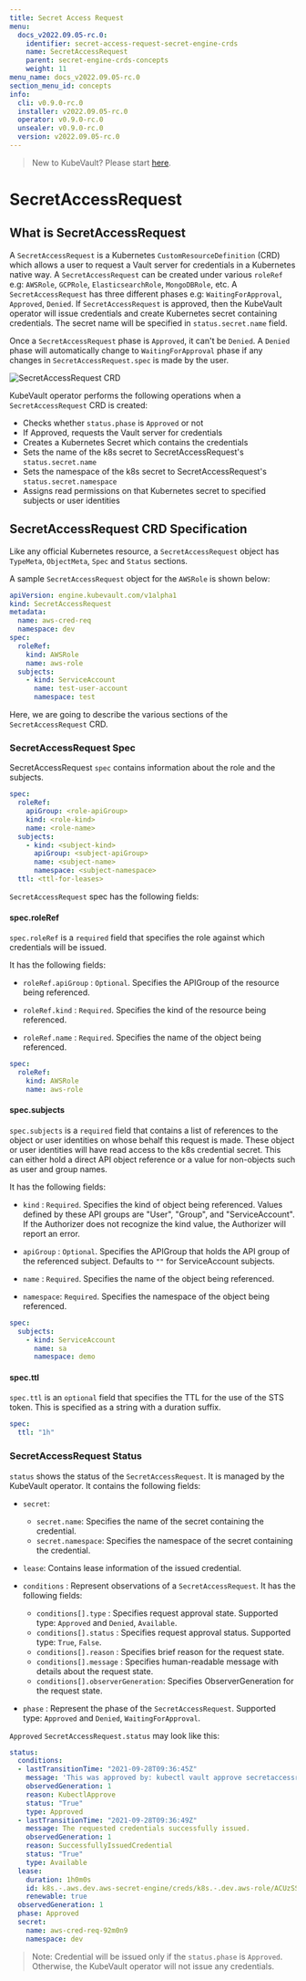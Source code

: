 ```yaml
---
title: Secret Access Request
menu:
  docs_v2022.09.05-rc.0:
    identifier: secret-access-request-secret-engine-crds
    name: SecretAccessRequest
    parent: secret-engine-crds-concepts
    weight: 11
menu_name: docs_v2022.09.05-rc.0
section_menu_id: concepts
info:
  cli: v0.9.0-rc.0
  installer: v2022.09.05-rc.0
  operator: v0.9.0-rc.0
  unsealer: v0.9.0-rc.0
  version: v2022.09.05-rc.0
---
```


> New to KubeVault? Please start [here](/docs/v2022.09.05-rc.0/concepts/README).

# SecretAccessRequest

## What is SecretAccessRequest

A `SecretAccessRequest` is a Kubernetes `CustomResourceDefinition` (CRD) which allows a user to request a Vault server for credentials in a Kubernetes native way.
A `SecretAccessRequest` can be created under various `roleRef` e.g: `AWSRole`, `GCPRole`, `ElasticsearchRole`, `MongoDBRole`, etc. A `SecretAccessRequest` has three different phases e.g: 
`WaitingForApproval`, `Approved`, `Denied`.  If `SecretAccessRequest` is approved, then the KubeVault operator will issue credentials and create Kubernetes secret containing credentials. The secret name will be specified in `status.secret.name` field.

Once a `SecretAccessRequest` phase is `Approved`, it can't be `Denied`. A `Denied` phase will automatically change to `WaitingForApproval` phase if any changes in `SecretAccessRequest.spec` is made by the user.


![SecretAccessRequest CRD](/docs/v2022.09.05-rc.0/images/concepts/secret_access_request.svg)

KubeVault operator performs the following operations when a `SecretAccessRequest` CRD is created:

- Checks whether `status.phase` is `Approved` or not
- If Approved, requests the Vault server for credentials
- Creates a Kubernetes Secret which contains the credentials
- Sets the name of the k8s secret to SecretAccessRequest's `status.secret.name`
- Sets the namespace of the k8s secret to SecretAccessRequest's `status.secret.namespace`
- Assigns read permissions on that Kubernetes secret to specified subjects or user identities

## SecretAccessRequest CRD Specification

Like any official Kubernetes resource, a `SecretAccessRequest` object has `TypeMeta`, `ObjectMeta`, `Spec` and `Status` sections.

A sample `SecretAccessRequest` object for the `AWSRole` is shown below:

```yaml
apiVersion: engine.kubevault.com/v1alpha1
kind: SecretAccessRequest
metadata:
  name: aws-cred-req
  namespace: dev
spec:
  roleRef:
    kind: AWSRole
    name: aws-role
  subjects:
    - kind: ServiceAccount
      name: test-user-account
      namespace: test
```

Here, we are going to describe the various sections of the `SecretAccessRequest` CRD.

### SecretAccessRequest Spec

SecretAccessRequest `spec` contains information about the role and the subjects.

```yaml
spec:
  roleRef:
    apiGroup: <role-apiGroup>
    kind: <role-kind>
    name: <role-name>
  subjects:
    - kind: <subject-kind>
      apiGroup: <subject-apiGroup>
      name: <subject-name>
      namespace: <subject-namespace>
  ttl: <ttl-for-leases>
```

`SecretAccessRequest` spec has the following fields:

#### spec.roleRef

`spec.roleRef` is a `required` field that specifies the role against which credentials will be issued.

It has the following fields:

- `roleRef.apiGroup` : `Optional`. Specifies the APIGroup of the resource being referenced.

- `roleRef.kind` : `Required`. Specifies the kind of the resource being referenced.

- `roleRef.name` : `Required`. Specifies the name of the object being referenced.


```yaml
spec:
  roleRef:
    kind: AWSRole
    name: aws-role
```

#### spec.subjects

`spec.subjects` is a `required` field that contains a list of references to the object or user identities on whose behalf this request is made. These object or user identities will have read access to the k8s credential secret. This can either hold a direct API object reference or a value for non-objects such as user and group names.

It has the following fields:

- `kind` : `Required`. Specifies the kind of object being referenced. Values defined by
  these API groups are "User", "Group", and "ServiceAccount". If the Authorizer does not
  recognize the kind value, the Authorizer will report an error.

- `apiGroup` : `Optional`. Specifies the APIGroup that holds the API group of the referenced subject.
  Defaults to `""` for ServiceAccount subjects.

- `name` : `Required`. Specifies the name of the object being referenced.

- `namespace`: `Required`. Specifies the namespace of the object being referenced.

```yaml
spec:
  subjects:
    - kind: ServiceAccount
      name: sa
      namespace: demo
```

#### spec.ttl

`spec.ttl` is an `optional` field that specifies the TTL for the use
of the STS token. This is specified as a string with a duration suffix.

```yaml
spec:
  ttl: "1h"
```

### SecretAccessRequest Status

`status` shows the status of the `SecretAccessRequest`. It is managed by the KubeVault operator. It contains the following fields:

- `secret`: 
  - `secret.name`: Specifies the name of the secret containing the credential.
  - `secret.namespace`: Specifies the namespace of the secret containing the credential.

- `lease`: Contains lease information of the issued credential.

- `conditions` : Represent observations of a `SecretAccessRequest`. It has the following fields:
  - `conditions[].type` : Specifies request approval state. Supported type: `Approved` and `Denied`, `Available`.
  - `conditions[].status` : Specifies request approval status. Supported type: `True`, `False`.
  - `conditions[].reason` : Specifies brief reason for the request state.
  - `conditions[].message` : Specifies human-readable message with details about the request state.
  - `conditions[].observerGeneration`: Specifies ObserverGeneration for the request state.

- `phase` : Represent the phase of the `SecretAccessRequest`. Supported type: `Approved` and `Denied`, `WaitingForApproval`.

`Approved` `SecretAccessRequest.status` may look like this:

```yaml
status:
  conditions:
  - lastTransitionTime: "2021-09-28T09:36:45Z"
    message: 'This was approved by: kubectl vault approve secretaccessrequest'
    observedGeneration: 1
    reason: KubectlApprove
    status: "True"
    type: Approved
  - lastTransitionTime: "2021-09-28T09:36:49Z"
    message: The requested credentials successfully issued.
    observedGeneration: 1
    reason: SuccessfullyIssuedCredential
    status: "True"
    type: Available
  lease:
    duration: 1h0m0s
    id: k8s.-.aws.dev.aws-secret-engine/creds/k8s.-.dev.aws-role/ACUzSSp5aLVBzNhoqe6wEqaW
    renewable: true
  observedGeneration: 1
  phase: Approved
  secret:
    name: aws-cred-req-92m0n9
    namespace: dev

```

> Note: Credential will be issued only if the `status.phase` is `Approved`. Otherwise, the KubeVault operator will not issue any credentials.